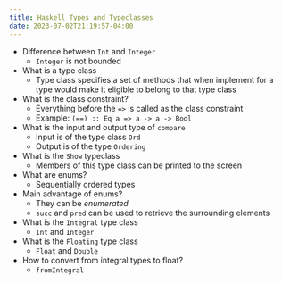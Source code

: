 ```yaml
---
title: Haskell Types and Typeclasses
date: 2023-07-02T21:19:57-04:00
---
```


- Difference between `Int` and `Integer`
	- `Integer` is not bounded
- What is a type class
	- Type class specifies a set of methods that when implement for a type would make it eligible to belong to that type class
- What is the class constraint?
	- Everything before the `=>` is called as the class constraint
	- Example:  `(==) :: Eq a => a -> a -> Bool`
- What is the input and output type of `compare`
	- Input is of the type class `Ord`
	- Output is of the type `Ordering`
- What is the `Show` typeclass
	- Members of this type class can be printed to the screen
- What are enums?
	- Sequentially ordered types
- Main advantage of enums?
	- They can be *enumerated*
	- `succ` and `pred` can be used to retrieve the surrounding elements
- What is the `Integral` type class
	- `Int` and `Integer`
- What is the `Floating` type class
	- `Float` and `Double`
- How to convert from integral types to float?
	- `fromIntegral`